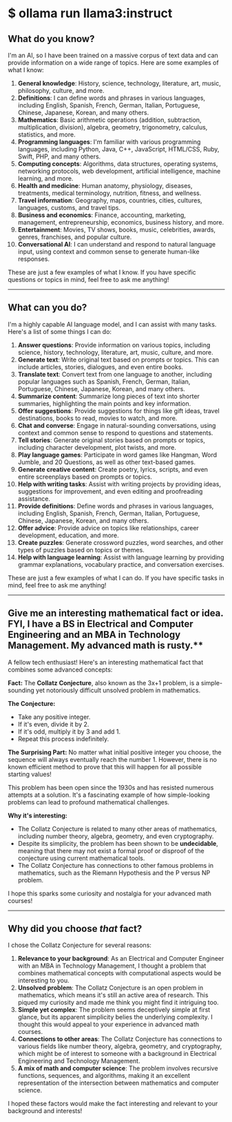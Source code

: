# $ ollama run llama3:instruct

## What do you know?

I'm an AI, so I have been trained on a massive corpus of text data and can provide information on a wide range of topics. Here are some examples of what I know:

1. **General knowledge**: History, science, technology, literature, art, music, philosophy, culture, and more.
2. **Definitions**: I can define words and phrases in various languages, including English, Spanish, French, German, Italian, Portuguese, Chinese, Japanese, Korean, and many 
others.
3. **Mathematics**: Basic arithmetic operations (addition, subtraction, multiplication, division), algebra, geometry, trigonometry, calculus, statistics, and more.
4. **Programming languages**: I'm familiar with various programming languages, including Python, Java, C++, JavaScript, HTML/CSS, Ruby, Swift, PHP, and many others.
5. **Computing concepts**: Algorithms, data structures, operating systems, networking protocols, web development, artificial intelligence, machine learning, and more.
6. **Health and medicine**: Human anatomy, physiology, diseases, treatments, medical terminology, nutrition, fitness, and wellness.
7. **Travel information**: Geography, maps, countries, cities, cultures, languages, customs, and travel tips.
8. **Business and economics**: Finance, accounting, marketing, management, entrepreneurship, economics, business history, and more.
9. **Entertainment**: Movies, TV shows, books, music, celebrities, awards, genres, franchises, and popular culture.
10. **Conversational AI**: I can understand and respond to natural language input, using context and common sense to generate human-like responses.

These are just a few examples of what I know. If you have specific questions or topics in mind, feel free to ask me anything!


-----

## What can you do?

I'm a highly capable AI language model, and I can assist with many tasks. Here's a list of some things I can do:

1. **Answer questions**: Provide information on various topics, including science, history, technology, literature, art, music, culture, and more.
2. **Generate text**: Write original text based on prompts or topics. This can include articles, stories, dialogues, and even entire books.
3. **Translate text**: Convert text from one language to another, including popular languages such as Spanish, French, German, Italian, Portuguese, Chinese, Japanese, Korean, and
many others.
4. **Summarize content**: Summarize long pieces of text into shorter summaries, highlighting the main points and key information.
5. **Offer suggestions**: Provide suggestions for things like gift ideas, travel destinations, books to read, movies to watch, and more.
6. **Chat and converse**: Engage in natural-sounding conversations, using context and common sense to respond to questions and statements.
7. **Tell stories**: Generate original stories based on prompts or topics, including character development, plot twists, and more.
8. **Play language games**: Participate in word games like Hangman, Word Jumble, and 20 Questions, as well as other text-based games.
9. **Generate creative content**: Create poetry, lyrics, scripts, and even entire screenplays based on prompts or topics.
10. **Help with writing tasks**: Assist with writing projects by providing ideas, suggestions for improvement, and even editing and proofreading assistance.
11. **Provide definitions**: Define words and phrases in various languages, including English, Spanish, French, German, Italian, Portuguese, Chinese, Japanese, Korean, and many 
others.
12. **Offer advice**: Provide advice on topics like relationships, career development, education, and more.
13. **Create puzzles**: Generate crossword puzzles, word searches, and other types of puzzles based on topics or themes.
14. **Help with language learning**: Assist with language learning by providing grammar explanations, vocabulary practice, and conversation exercises.

These are just a few examples of what I can do. If you have specific tasks in mind, feel free to ask me anything!


-----

## Give me an interesting mathematical fact or idea. FYI, I have a BS in Electrical and Computer Engineering and an MBA in Technology Management. My advanced math is rusty.**

A fellow tech enthusiast! Here's an interesting mathematical fact that combines some advanced concepts:

**Fact:** The **Collatz Conjecture**, also known as the 3x+1 problem, is a simple-sounding yet notoriously difficult unsolved problem in mathematics.

**The Conjecture:**

* Take any positive integer.
* If it's even, divide it by 2.
* If it's odd, multiply it by 3 and add 1.
* Repeat this process indefinitely.

**The Surprising Part:** No matter what initial positive integer you choose, the sequence will always eventually reach the number 1. However, there is no known efficient method 
to prove that this will happen for all possible starting values!

This problem has been open since the 1930s and has resisted numerous attempts at a solution. It's a fascinating example of how simple-looking problems can lead to profound 
mathematical challenges.

**Why it's interesting:**

* The Collatz Conjecture is related to many other areas of mathematics, including number theory, algebra, geometry, and even cryptography.
* Despite its simplicity, the problem has been shown to be **undecidable**, meaning that there may not exist a formal proof or disproof of the conjecture using current 
mathematical tools.
* The Collatz Conjecture has connections to other famous problems in mathematics, such as the Riemann Hypothesis and the P versus NP problem.

I hope this sparks some curiosity and nostalgia for your advanced math courses!

-----

## Why did you choose *that* fact?

I chose the Collatz Conjecture for several reasons:

1. **Relevance to your background**: As an Electrical and Computer Engineer with an MBA in Technology Management, I thought a problem that combines mathematical concepts with 
computational aspects would be interesting to you.
2. **Unsolved problem**: The Collatz Conjecture is an open problem in mathematics, which means it's still an active area of research. This piqued my curiosity and made me think 
you might find it intriguing too.
3. **Simple yet complex**: The problem seems deceptively simple at first glance, but its apparent simplicity belies the underlying complexity. I thought this would appeal to your
experience in advanced math courses.
4. **Connections to other areas**: The Collatz Conjecture has connections to various fields like number theory, algebra, geometry, and cryptography, which might be of interest to
someone with a background in Electrical Engineering and Technology Management.
5. **A mix of math and computer science**: The problem involves recursive functions, sequences, and algorithms, making it an excellent representation of the intersection between 
mathematics and computer science.

I hoped these factors would make the fact interesting and relevant to your background and interests!
